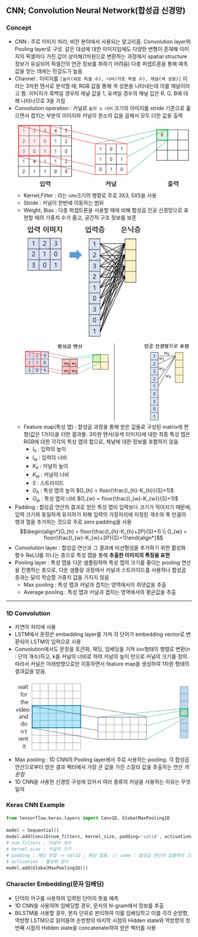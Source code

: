 ## CNN; Convolution Neural Network(합성곱 신경망)
### Concept
- CNN : 주로 이미지 처리; 비전 분야에서 사용되는 알고리즘. Convolution layer와 Pooling layer로 구성. 같은 대상에 대한 이미지임에도 다양한 변형이 존재해 이미지의 픽셀마다 가진 값이 상이해(1차원으로 변환하는 과정에서 spatial structure 정보가 유실되어 픽셀간의 연관 정보를 취하기 어려움) 다층 퍼셉트론을 통해 예측값을 얻는 데에는 민감도가 높음
- Channel : 이미지를 `[높이(세로 픽셀 수), 너비(가로 픽셀 수), 채널(색 성분)]` 이라는 3차원 텐서로 분석할 때, RGB 값을 통해 색 성분을 나타내는데 이를 채널이라고 함. 이미지가 흑백일 경우의 채널 값을 1, 유색일 경우의 채널 값은 R, G, B에 대해 나타나므로 3을 가짐
- Convolution operation : 커널로 `높이 x 너비` 크기의 이미지를 stride 기준으로 훑으면서 겹치는 부분의 이미지와 커널의 원소의 값을 곱해서 모두 더한 값을 출력 ![Convolution](../Attatched/convolution.jpg)
    * Kernel;Filter : 라는 `nXm`크기의 행렬로 주로 3X3, 5X5을 사용
    * Stride : 커널이 한번에 이동하는 범위
    * Weight, Bias : 다층 퍼셉트론을 사용할 때에 비해 합성곱 인공 신경망으로 표현할 때의 가중치 수가 줄고, 공간적 구조 정보를 보존<br> ![Multi Perceptron](../Attatched/img_multi_perceptron.jpg) <br>![Conv. NN](../Attatched/img_conv.jpg)
    * Feature map(특성 맵) : 합성곱 과정을 통해 얻은 값들로 구성된 matrix에 편향(값은 1가지)을 더한 결과물. 3차원 텐서(유색 이미지)에 대한 최종 특성 맵은 RGB에 대한 각각의 특성 맵의 합으로, 채널에 대한 정보를 포함하지 않음
        + $I_{h}$ : 입력의 높이
        + $I_{w}$ : 입력의 너비
        + $K_{h}$ : 커널의 높이
        + $K_{w}$ : 커널의 너비
        + $S$ : 스트라이드
        + $O_{h}$ :  특성 맵의 높이 $O_{h} = floor(\frac{I_{h}-K_{h}}{S}+1)$
		+ $O_{w}$ : 특성 맵의 너비 $O_{w} = floor(\frac{I_{w}-K_{w}}{S}+1)$
- Padding : 합성곱 연산의 결과로 얻은 특성 맵이 입력보다 크기가 작아지기 때문에, 입력 크기와 동일하게 유지하기 위해 입력의 가장자리에 지정된 개수의 폭 만큼의 행과 열을 추가하는 것으로 주로 zero padding을 사용 $$\begin{align*}O_{h} = floor(\frac{I_{h}-K_{h}+2P}{S}+1) \\ O_{w} = floor(\frac{I_{w}-K_{w}+2P}{S}+1)\end{align*}$$
- Convolution layer : 합성곱 연산과 그 결과에 비선형성을 추가하기 위한 활성화 함수 ReLU를 지나는 층으로 특성 맵을 통해 **추출한 이미지의 특징을 표현**
- Pooling layer : 특성 맵을 다운 샘플링하여 특성 맵의 크기를 줄이는 pooling 연산을 진행하는 층으로, 다운 샘플링 과정에서 커널과 스트라이드를 사용하나 합성곱 층과는 달리 학습할 가중치 값을 가지지 않음
    * Max pooling : 특성 맵과 커널과 겹치는 영역에서의 최댓값을 추출
    * Average pooling : 특성 맵과 커널과 겹치는 영역에서의 평균값을 추출

---

### 1D Convolution
- 자연어 처리에 사용
- LSTM에서 문장은 embedding layer를 거쳐 각 단어가 embedding vector로 변환되어 LSTM의 입력으로 사용
- Convolution에서도 문장을 토큰화, 패딩, 임베딩을 거쳐 `kXn`형태의 행렬로 변환(n : 단어 개수)하고, k를 커널의 너비로 하여 커널의 높이 만으로 커널의 크기를 정의. 따라서 커널은 아래방향으로만 이동하면서 feature map을 생성하여 1차원 형태의 결과값을 얻음. ![1D Convolution](../Attatched/1_D_conv.jpg)
- Max pooling : 1D CNN의 Pooling layer에서 주로 사용하는 pooling. 각 합성곱 연산으로부터 얻은 결과 벡터에서 가장 큰 값을 가진 스칼라 값을 추출하는 연산
*의문점*
- 1D CNN을 사용한 신경망 구성에 있어서 여러 종류의 커널을 사용하는 이유는 무엇일까

### Keras CNN Example

```python
from tensorflow.keras.layers import Conv1D, GlobalMaxPooling1D

model = Sequential()
model.add(Conv1D(num_filters, kernel_size, padding='valid', activation='relu'))
# num_filters : 커널의 개수
# kernel_size : 커널의 크기
# padding : 패딩 방법 -> valid : 패딩 없음. // same : 합성곱 연산의 입출력의 크기를 동일하도록 제로 패딩
# activation : 활성화 함수
model.add(GlobalMaxPooling1D())
```

### Character Embedding(문자 임베딩)
- 단어의 어구를 사용하여 입력된 단어의 뜻을 예측
- 1D CNN을 사용하여 임베딩할 경우, 문자의 N-gram에서 정보를 추출
- BiLSTM을 사용할 경우, 문자 단위로 분리하여 이를 임베딩하고 이를 각각 순방향, 역방향 LSTM으로 읽어들여 순방향의 마지막 시점의 Hidden state와 역방향의 첫 번째 시점의 Hidden state을 concatenate하여 얻은 벡터를 사용